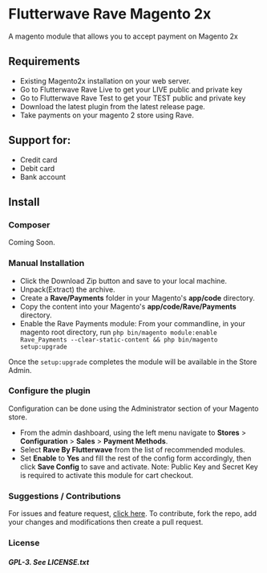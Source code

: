 # Flutterwave Rave Magento 2x

A magento module that allows you to accept payment on Magento 2x

## Requirements
- Existing Magento2x installation on your web server.
- Go to Flutterwave Rave Live to get your LIVE public and private key
- Go to Flutterwave Rave Test to get your TEST public and private key
- Download the latest plugin from the latest release page.
- Take payments on your magento 2 store using Rave.

## Support for:

 - Credit card
 - Debit card
 - Bank account


## Install

###

### Composer

Coming Soon.


### Manual Installation

*  Click the Download Zip button and save to your local machine.
*  Unpack(Extract) the archive.
*  Create a __Rave/Payments__ folder in your Magento's __app/code__ directory.
*  Copy the content into your Magento's __app/code/Rave/Payments__ directory.
*  Enable the Rave Payments module:
   From your commandline, in your magento root directory, run
   ```php bin/magento module:enable Rave_Payments --clear-static-content && php bin/magento setup:upgrade```

Once the `setup:upgrade` completes the module will be available in the Store Admin.



### Configure the plugin

Configuration can be done using the Administrator section of your Magento store.

* From the admin dashboard, using the left menu navigate to __Stores__ > __Configuration__ > __Sales__ > __Payment Methods__.
* Select __Rave By Flutterwave__ from the list of recommended modules.
* Set __Enable__ to __Yes__ and fill the rest of the config form accordingly, then click __Save Config__ to save and activate.
  Note: Public Key and Secret Key is required to activate this module for cart checkout.


### Suggestions / Contributions

For issues and feature request, [click here](https://github.com/kingflamez/rave-magento2x/issues).
To contribute, fork the repo, add your changes and modifications then create a pull request.


### License

##### GPL-3. See LICENSE.txt
